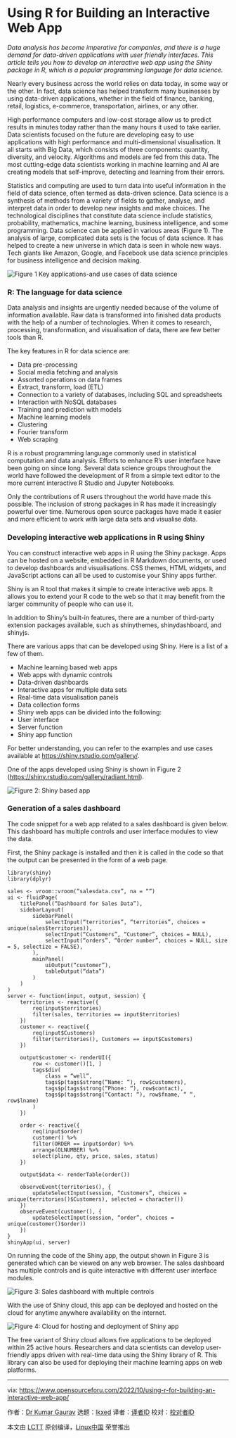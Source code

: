 [#]: subject: "Using R for Building an Interactive Web App"
[#]: via: "https://www.opensourceforu.com/2022/10/using-r-for-building-an-interactive-web-app/"
[#]: author: "Dr Kumar Gaurav https://www.opensourceforu.com/author/dr-gaurav-kumar/"
[#]: collector: "lkxed"
[#]: translator: "charonxin "
[#]: reviewer: " "
[#]: publisher: " "
[#]: url: " "

Using R for Building an Interactive Web App
======
*Data analysis has become imperative for companies, and there is a huge demand for data-driven applications with user friendly interfaces. This article tells you how to develop an interactive web app using the Shiny package in R, which is a popular programming language for data science.*

Nearly every business across the world relies on data today, in some way or the other. In fact, data science has helped transform many businesses by using data-driven applications, whether in the field of finance, banking, retail, logistics, e-commerce, transportation, airlines, or any other.

High performance computers and low-cost storage allow us to predict results in minutes today rather than the many hours it used to take earlier. Data scientists focused on the future are developing easy to use applications with high performance and multi-dimensional visualisation. It all starts with Big Data, which consists of three components: quantity, diversity, and velocity. Algorithms and models are fed from this data. The most cutting-edge data scientists working in machine learning and AI are creating models that self-improve, detecting and learning from their errors.

Statistics and computing are used to turn data into useful information in the field of data science, often termed as data-driven science. Data science is a synthesis of methods from a variety of fields to gather, analyse, and interpret data in order to develop new insights and make choices. The technological disciplines that constitute data science include statistics, probability, mathematics, machine learning, business intelligence, and some programming.
Data science can be applied in various areas (Figure 1). The analysis of large, complicated data sets is the focus of data science. It has helped to create a new universe in which data is seen in whole new ways. Tech giants like Amazon, Google, and Facebook use data science principles for business intelligence and decision making.

![Figure 1 Key applications-and use cases of data science][1]

### R: The language for data science

Data analysis and insights are urgently needed because of the volume of information available. Raw data is transformed into finished data products with the help of a number of technologies. When it comes to research, processing, transformation, and visualisation of data, there are few better tools than R.

The key features in R for data science are:

* Data pre-processing
* Social media fetching and analysis
* Assorted operations on data frames
* Extract, transform, load (ETL)
* Connection to a variety of databases, including SQL and spreadsheets
* Interaction with NoSQL databases
* Training and prediction with models
* Machine learning models
* Clustering
* Fourier transform
* Web scraping

R is a robust programming language commonly used in statistical computation and data analysis. Efforts to enhance R’s user interface have been going on since long. Several data science groups throughout the world have followed the development of R from a simple text editor to the more current interactive R Studio and Jupyter Notebooks.

Only the contributions of R users throughout the world have made this possible. The inclusion of strong packages in R has made it increasingly powerful over time. Numerous open source packages have made it easier and more efficient to work with large data sets and visualise data.

### Developing interactive web applications in R using Shiny

You can construct interactive web apps in R using the Shiny package. Apps can be hosted on a website, embedded in R Markdown documents, or used to develop dashboards and visualisations. CSS themes, HTML widgets, and JavaScript actions can all be used to customise your Shiny apps further.

Shiny is an R tool that makes it simple to create interactive web apps. It allows you to extend your R code to the web so that it may benefit from the larger community of people who can use it.

In addition to Shiny’s built-in features, there are a number of third-party extension packages available, such as shinythemes, shinydashboard, and shinyjs.

There are various apps that can be developed using Shiny. Here is a list of a few of them.

* Machine learning based web apps
* Web apps with dynamic controls
* Data-driven dashboards
* Interactive apps for multiple data sets
* Real-time data visualisation panels
* Data collection forms
* Shiny web apps can be divided into the following:
* User interface
* Server function
* Shiny app function

For better understanding, you can refer to the examples and use cases available at https://shiny.rstudio.com/gallery/.

One of the apps developed using Shiny is shown in Figure 2 (https://shiny.rstudio.com/gallery/radiant.html).

![Figure 2: Shiny based app][2]

### Generation of a sales dashboard

The code snippet for a web app related to a sales dashboard is given below. This dashboard has multiple controls and user interface modules to view the data.

First, the Shiny package is installed and then it is called in the code so that the output can be presented in the form of a web page.

```
library(shiny)
library(dplyr)

sales <- vroom::vroom(“salesdata.csv”, na = “”)
ui <- fluidPage(
    titlePanel(“Dashboard for Sales Data”),
    sidebarLayout(
        sidebarPanel(
            selectInput(“territories”, “territories”, choices = unique(sales$territories)),
            selectInput(“Customers”, “Customer”, choices = NULL),
            selectInput(“orders”, “Order number”, choices = NULL, size = 5, selectize = FALSE),
        ),
        mainPanel(
            uiOutput(“customer”),
            tableOutput(“data”)
        )
    )
)
server <- function(input, output, session) {
    territories <- reactive({
        req(input$territories)
        filter(sales, territories == input$territories)
    })
    customer <- reactive({
        req(input$Customers)
        filter(territories(), Customers == input$Customers)
    })

    output$customer <- renderUI({
        row <- customer()[1, ]
        tags$div(
            class = “well”,
            tags$p(tags$strong(“Name: “), row$customers),
            tags$p(tags$strong(“Phone: “), row$contact),
            tags$p(tags$strong(“Contact: “), row$fname, “ “, row$lname)
        )
    })

    order <- reactive({
        req(input$order)
        customer() %>%
        filter(ORDER == input$order) %>%
        arrange(OLNUMBER) %>%
        select(pline, qty, price, sales, status)
    })

    output$data <- renderTable(order())

    observeEvent(territories(), {
        updateSelectInput(session, “Customers”, choices = unique(territories()$Customers), selected = character())
    })
    observeEvent(customer(), {
        updateSelectInput(session, “order”, choices = unique(customer()$order))
    })
}
shinyApp(ui, server)
```

On running the code of the Shiny app, the output shown in Figure 3 is generated which can be viewed on any web browser. The sales dashboard has multiple controls and is quite interactive with different user interface modules.

![Figure 3: Sales dashboard with multiple controls][3]

With the use of Shiny cloud, this app can be deployed and hosted on the cloud for anytime anywhere availability on the internet.

![Figure 4: Cloud for hosting and deployment of Shiny app][4]

The free variant of Shiny cloud allows five applications to be deployed within 25 active hours.
Researchers and data scientists can develop user-friendly apps driven with real-time data using the Shiny library of R. This library can also be used for deploying their machine learning apps on web platforms.

--------------------------------------------------------------------------------

via: https://www.opensourceforu.com/2022/10/using-r-for-building-an-interactive-web-app/

作者：[Dr Kumar Gaurav][a]
选题：[lkxed][b]
译者：[译者ID](https://github.com/Charonxin)
校对：[校对者ID](https://github.com/校对者ID)

本文由 [LCTT](https://github.com/LCTT/TranslateProject) 原创编译，[Linux中国](https://linux.cn/) 荣誉推出

[a]: https://www.opensourceforu.com/author/dr-gaurav-kumar/
[b]: https://github.com/lkxed
[1]: https://www.opensourceforu.com/wp-content/uploads/2022/09/Figure-1-Key-applications-and-use-cases-of-data-science.jpg
[2]: https://www.opensourceforu.com/wp-content/uploads/2022/09/Figure-2-Shiny-based-app.jpg
[3]: https://www.opensourceforu.com/wp-content/uploads/2022/09/Figure-3-Sales-dashboard-with-multiple-controls.jpg
[4]: https://www.opensourceforu.com/wp-content/uploads/2022/09/Figure-4-Cloud-for-hosting-and-deployment-of-Shiny-app.jpg
